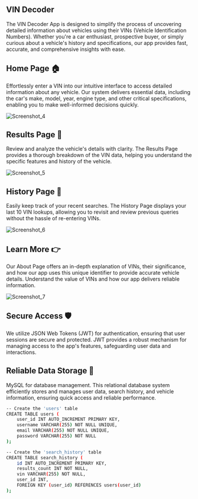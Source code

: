 ## VIN Decoder

The VIN Decoder App is designed to simplify the process of uncovering detailed information about vehicles using their VINs (Vehicle Identification Numbers). Whether you're a car enthusiast, prospective buyer, or simply curious about a vehicle's history and specifications, our app provides fast, accurate, and comprehensive insights with ease.


## Home Page 🏠

Effortlessly enter a VIN into our intuitive interface to access detailed information about any vehicle. Our system delivers essential data, including the car's make, model, year, engine type, and other critical specifications, enabling you to make well-informed decisions quickly.

![Screenshot_4](https://github.com/user-attachments/assets/2a1ab9b9-897c-4c1c-ba8b-63b83f1bb556)

## Results Page 📝

Review and analyze the vehicle's details with clarity. The Results Page provides a thorough breakdown of the VIN data, helping you understand the specific features and history of the vehicle.

![Screenshot_5](https://github.com/user-attachments/assets/d3675adc-0fd4-45d6-869d-54429755c57a)

## History Page 📜

Easily keep track of your recent searches. The History Page displays your last 10 VIN lookups, allowing you to revisit and review previous queries without the hassle of re-entering VINs.

![Screenshot_6](https://github.com/user-attachments/assets/3b335048-affb-4d92-8d4f-db4178e7c34b)

## Learn More 👉

Our About Page offers an in-depth explanation of VINs, their significance, and how our app uses this unique identifier to provide accurate vehicle details. Understand the value of VINs and how our app delivers reliable information.

![Screenshot_7](https://github.com/user-attachments/assets/91d622d8-7e23-4249-91e5-4343aaa65446)

## Secure Access 🛡️

We utilize JSON Web Tokens (JWT) for authentication, ensuring that user sessions are secure and protected. JWT provides a robust mechanism for managing access to the app's features, safeguarding user data and interactions.

## Reliable Data Storage 💾

MySQL for database management. This relational database system efficiently stores and manages user data, search history, and vehicle information, ensuring quick access and reliable performance.

```bash
-- Create the 'users' table
CREATE TABLE users (
    user_id INT AUTO_INCREMENT PRIMARY KEY,
    username VARCHAR(255) NOT NULL UNIQUE,
    email VARCHAR(255) NOT NULL UNIQUE,
    password VARCHAR(255) NOT NULL
);

-- Create the 'search_history' table
CREATE TABLE search_history (
    id INT AUTO_INCREMENT PRIMARY KEY,
    results_count INT NOT NULL,
    vin VARCHAR(255) NOT NULL,
    user_id INT,
    FOREIGN KEY (user_id) REFERENCES users(user_id)
);
```
